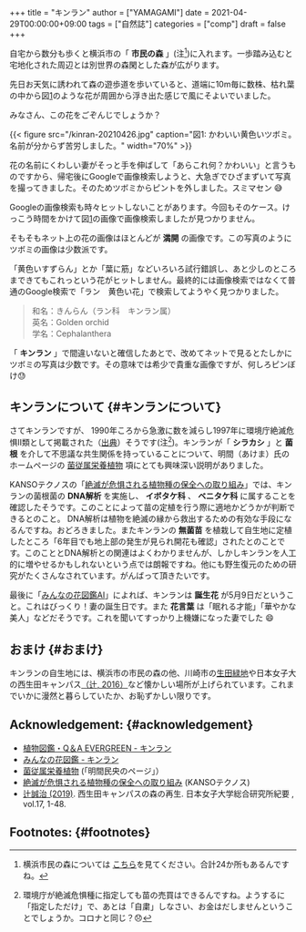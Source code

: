 +++
title = "キンラン"
author = ["YAMAGAMI"]
date = 2021-04-29T00:00:00+09:00
tags = ["自然誌"]
categories = ["comp"]
draft = false
+++

自宅から数分も歩くと横浜市の「 **市民の森** 」(注[^fn:1])に入れます。一歩踏み込むと宅地化された周辺とは別世界の森閑とした森が広がります。

先日お天気に誘われて森の遊歩道を歩いていると、道端に10m毎に数株、枯れ葉の中から図[1](#orgb8ec821)のような花が周囲から浮き出た感じで風にそよいでいました。

みなさん、この花をごぞんじでしょうか？

<a id="orgb8ec821"></a>

{{< figure src="/kinran-20210426.jpg" caption="&#22259;1:  かわいい黄色いツボミ。名前が分からず苦労しました。" width="70%" >}}

花の名前にくわしい妻がそっと手を伸ばして「あらこれ何？かわいい」と言うものですから、帰宅後にGoogleで画像検索しようと、大急ぎでひざまずいて写真を撮ってきました。そのためツボミからピントを外しました。スミマセン :sweat_smile:

Googleの画像検索も時々ヒットしないことがあります。今回もそのケース。けっこう時間をかけて図[1](#orgb8ec821)の画像で画像検索しましたが見つかりません。

そもそもネット上の花の画像はほとんどが **満開** の画像です。この写真のようにツボミの画像は少数派です。

「黄色いすずらん」とか「葉に筋」などいろいろ試行錯誤し、あと少しのところまできてもこれっという花がヒットしません。最終的には画像検索ではなくて普通のGoogle検索で「ラン　黄色い花」で検索してようやく見つかりました。

> 和名：きんらん（ラン科　キンラン属）<br />
> 英名：Golden orchid<br />
> 学名：Cephalanthera<br />

「 **キンラン** 」で間違いないと確信したあとで、改めてネットで見るとたしかにツボミの写真は少数です。その意味では希少で貴重な画像ですが、何しろピンぼけ:sweat:


## キンランについて {#キンランについて}

さてキンランですが、
1990年ころから急激に数を減らし1997年に環境庁絶滅危惧II類として掲載された（[出典](http://hamakazuchan.la.coocan.jp/flowers/gojyuuon/kinran.html)）そうです(注[^fn:2])。キンランが「 **シラカシ** 」と **菌根** を介して不思議な共生関係を持っていることについて、明間（あけま）氏のホームページの [菌従属栄養植物](http://cse.ffpri.affrc.go.jp/akema/public/mycorrhiza/mycohetero.html) 項にとても興味深い説明がありました。

KANSOテクノスの「[絶滅が危惧される植物種の保全への取り組み](http://www.kanso.co.jp/environment/conservation/conservation04.html)」では、キンランの菌根菌の **DNA解析** を実施し、
**イボタケ科** 、 **ベニタケ科** に属することを確認したそうです。このことによって苗の定植を行う際に適地かどうかが判断できるとのこと。
DNA解析は植物を絶滅の縁から救出するための有効な手段になるんですね。おどろきました。またキンランの **無菌苗** を植栽して自生地に定植したところ「6年目でも地上部の発生が見られ開花も確認」されたとのことです。このこととDNA解析との関連はよくわかりませんが、しかしキンランを人工的に増やせるかもしれないという点では朗報ですね。他にも野生復元のための研究がたくさんなされています。がんばって頂きたいです。

最後に「[みんなの花図鑑AI](https://minhana.net/wiki/%E3%82%AD%E3%83%B3%E3%83%A9%E3%83%B3/)」によれば、キンランは
**誕生花** が5月9日だということ。これはびっくり！妻の誕生日です。また **花言葉** は「眠れる才能」「華やかな美人」などだそうです。これを聞いてすっかり上機嫌になった妻でした :smile:


## おまけ {#おまけ}

キンランの自生地には、横浜市の市民の森の他、川崎市の[生田緑地](https://www.ikutaryokuti.jp/)や日本女子大の西生田キャンパス[（辻, 2016）](https://mcm-www.jwu.ac.jp/~sogoken/kiyo17.pdf)など懐かしい場所が上げられています。これまでいかに漫然と暮らしていたか、お恥ずかしい限りです。


## Acknowledgement: {#acknowledgement}

-   [植物図鑑・Q＆A EVERGREEN - キンラン](https://love-evergreen.com/zukan/plant/5125)
-   [みんなの花図鑑 - キンラン](https://minhana.net/wiki/%E3%82%AD%E3%83%B3%E3%83%A9%E3%83%B3/)
-   [菌従属栄養植物](http://cse.ffpri.affrc.go.jp/akema/public/mycorrhiza/mycohetero.html) (「明間民央のページ」）
-   [絶滅が危惧される植物種の保全への取り組み](http://www.kanso.co.jp/environment/conservation/conservation04.html) (KANSOテクノス)
-   [辻誠治 (2019)](https://mcm-www.jwu.ac.jp/~sogoken/kiyo17.pdf). 西生田キャンパスの森の再生. <span class="underline">日本女子大学総合研究所紀要</span> , vol.17, 1-48.


## Footnotes: {#footnotes}

[^fn:1]: 横浜市民の森については [こちら](https://www.city.yokohama.lg.jp/kurashi/machizukuri-kankyo/midori-koen/midori%5Fup/1mori/forest/guidemap.html)を見てください。合計24か所もあるんですね。
[^fn:2]: 環境庁が絶滅危惧種に指定しても苗の売買はできるんですね。ようするに「指定しただけ」で、あとは「自粛」しなさい、お金はだしませんということでしょうか。コロナと同じ？:disappointed:
